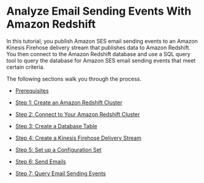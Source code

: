 # Analyze Email Sending Events With Amazon Redshift<a name="event-publishing-redshift"></a>

In this tutorial, you publish Amazon SES email sending events to an Amazon Kinesis Firehose delivery stream that publishes data to Amazon Redshift\. You then connect to the Amazon Redshift database and use a SQL query tool to query the database for Amazon SES email sending events that meet certain criteria\.

The following sections walk you through the process\.

+ [Prerequisites](event-publishing-redshift-prerequisites.md)

+ [Step 1: Create an Amazon Redshift Cluster](event-publishing-redshift-cluster.md)

+ [Step 2: Connect to Your Amazon Redshift Cluster](event-publishing-redshift-cluster-connect.md)

+ [Step 3: Create a Database Table](event-publishing-redshift-table.md)

+ [Step 4: Create a Kinesis Firehose Delivery Stream](event-publishing-redshift-firehose-stream.md)

+ [Step 5: Set up a Configuration Set](event-publishing-redshift-configuration-set.md)

+ [Step 6: Send Emails](event-publishing-redshift-send-email.md)

+ [Step 7: Query Email Sending Events](event-publishing-redshift-query.md)